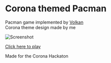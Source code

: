 Corona themed Pacman
============
Pacman game implemented by [Volkan](https://github.com/vilbeyli/Pacman)  
Corona theme design made by me

![Screenshot](https://i.imgur.com/PFiBp7f.png)

[Click here to play](https://gennady9.github.io/Pacman-Corona/)

Made for the Corona Hackaton  
